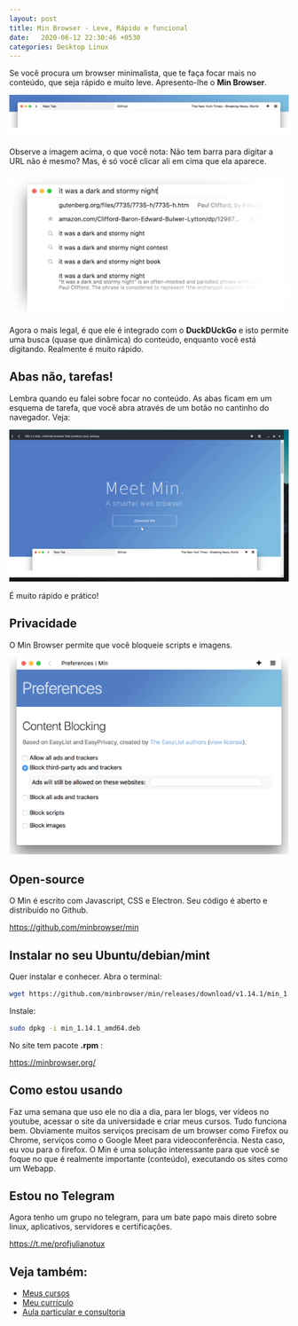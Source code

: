 ```yaml
---
layout: post
title: Min Browser - Leve, Rápido e funcional
date:   2020-06-12 22:30:46 +0530
categories: Desktop Linux
---
```


Se você procura um browser minimalista, que te faça focar mais no conteúdo, que seja rápido e muito leve. Apresento-lhe o **Min Browser**. 

![min browser](/images/minbroser1.png)

<!-- more -->
Observe a imagem acima, o que você nota: Não tem barra para digitar a URL não é mesmo? Mas, é só você clicar ali em cima que ela aparece. 

![search bart](/images/searchbar.png)

Agora o mais legal, é que ele é integrado com o **DuckDUckGo** e isto permite uma busca (quase que dinâmica) do conteúdo, enquanto você está digitando. Realmente é muito rápido.

## Abas não, tarefas!

Lembra quando eu falei sobre focar no conteúdo. As abas ficam em um esquema de tarefa, que vocẽ abra através de um botão no cantinho do navegador. Veja:

![video min](/images/minbrowser.gif)

É muito rápido e prático! 

## Privacidade

O Min Browser permite que você bloqueie scripts e imagens. 

![min browser 2](/images/min3.png)

## Open-source
O Min é escrito com Javascript, CSS e Electron. Seu código é aberto e distribuído no Github. 

<https://github.com/minbrowser/min>

## Instalar no seu Ubuntu/debian/mint

Quer instalar e conhecer. Abra o terminal:

```bash
wget https://github.com/minbrowser/min/releases/download/v1.14.1/min_1.14.1_amd64.deb 
```

Instale:

```bash
sudo dpkg -i min_1.14.1_amd64.deb 
```

No site tem pacote **.rpm** :  

<https://minbrowser.org/>


## Como estou usando
Faz uma semana que uso ele no dia a dia, para ler blogs, ver vídeos no youtube, acessar o site da universidade e criar meus cursos. Tudo funciona bem. Obviamente muitos serviços precisam de um browser como Firefox ou Chrome, serviços como o Google Meet para videoconferência. Nesta caso, eu vou para o firefox. O Min é uma solução interessante para que você se foque no que é realmente importante (conteúdo), executando os sites como um Webapp.

## Estou no Telegram
Agora tenho um grupo no telegram, para um bate papo mais direto sobre linux, aplicativos, servidores e certificações.

<https://t.me/profjulianotux>



## Veja também:
- [Meus cursos](https://profjulianoramos.github.io/cursos/)
- [Meu currículo](https://profjulianoramos.github.io/curriculo/)
- [Aula particular e consultoria](https://profjulianoramos.github.io/consultoria/)




